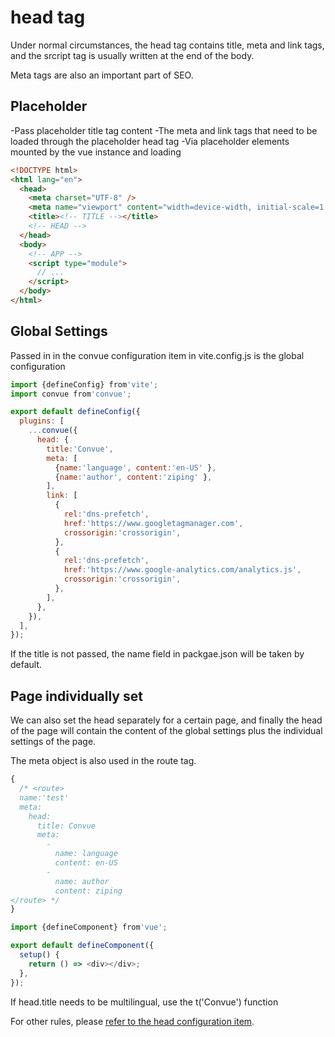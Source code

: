 # head tag

Under normal circumstances, the head tag contains title, meta and link tags, and the srcript tag is usually written at the end of the body.

Meta tags are also an important part of SEO.

## Placeholder

-Pass <!-- TITLE --> placeholder title tag content
-The meta and link tags that need to be loaded through the <!-- HEAD --> placeholder head tag
-Via <!-- APP --> placeholder elements mounted by the vue instance and loading

```html
<!DOCTYPE html>
<html lang="en">
  <head>
    <meta charset="UTF-8" />
    <meta name="viewport" content="width=device-width, initial-scale=1.0" />
    <title><!-- TITLE --></title>
    <!-- HEAD -->
  </head>
  <body>
    <!-- APP -->
    <script type="module">
      // ...
    </script>
  </body>
</html>
```

## Global Settings

Passed in in the convue configuration item in vite.config.js is the global configuration

```js
import {defineConfig} from'vite';
import convue from'convue';

export default defineConfig({
  plugins: [
    ...convue({
      head: {
        title:'Convue',
        meta: [
          {name:'language', content:'en-US' },
          {name:'author', content:'ziping' },
        ],
        link: [
          {
            rel:'dns-prefetch',
            href:'https://www.googletagmanager.com',
            crossorigin:'crossorigin',
          },
          {
            rel:'dns-prefetch',
            href:'https://www.google-analytics.com/analytics.js',
            crossorigin:'crossorigin',
          },
        ],
      },
    }),
  ],
});
```

If the title is not passed, the name field in packgae.json will be taken by default.

## Page individually set

We can also set the head separately for a certain page, and finally the head of the page will contain the content of the global settings plus the individual settings of the page.

The meta object is also used in the route tag.

```js
{
  /* <route>
  name:'test'
  meta:
    head:
      title: Convue
      meta:
        -
          name: language
          content: en-US
        -
          name: author
          content: ziping
</route> */
}

import {defineComponent} from'vue';

export default defineComponent({
  setup() {
    return () => <div></div>;
  },
});
```

If head.title needs to be multilingual, use the t('Convue') function

For other rules, please [refer to the head configuration item](/convue/config/head).
